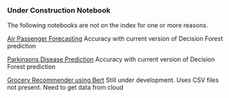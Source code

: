 ### Under Construction Notebook

The following notebooks are not on the index for one or more reasons.

[Air Passenger Forecasting](../UseCases/.Air_Passenger_Forecasting/Air_Passenger_Forecasting_SQL.ipynb)
Accuracy with current version of Decision Forest prediction

[Parkinsons Disease Prediction](../UseCases/.Parkinsons_Disease_Prediction/Parkinsons_Disease_Prediction_PY_SQL.ipynb)
Accuracy with current version of Decision Forest prediction

[Grocery Recommender using Bert](../UseCases/.BERT_Grocery_Recommender/BERT_Grocery_Recommender.ipynb) Still under development. Uses CSV files not present. Need to get data from cloud
